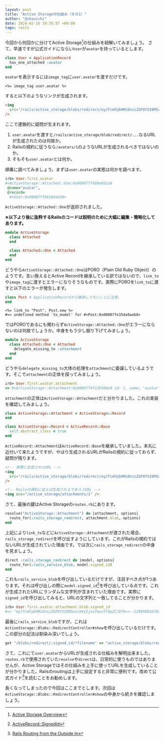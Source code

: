 ```yaml
---
layout: post
title: "Active Storageの仕組み（その1）"
author: "@shouichi"
date: 2024-02-16 19:35:57 +09:00
tags: rails
---
```


今回から何回かに分けてActive Storage[^1]の仕組みを紐解いてみましょう。 さて、早速ですが公式ガイドにならい`User`が`avatar`を持っているとします。

[^1]: [Active Storage Overview](https://edgeguides.rubyonrails.org/active_storage_overview.html)

```ruby
class User < ApplicationRecord
  has_one_attached :avatar
end
```

`avatar`を表示するには`image_tag`に`user.avatar`を渡すだけです。

```erb
<%= image_tag user.avatar %>
```

すると以下のようなリンクが生成されます。

```html
<img
  src="/rails/active_storage/blobs/redirect/eyJfcmFpbHMiOnsiZGF0YSI6MSwicHVyIjoiYmxvYl9pZCJ9fQ==--22989801b78c27abf7bc8c8b023cac322a42fbea/dog.jpg"
/>
```

ここで連鎖的に疑問が生まれます。

1. `user.avatar`を渡すと`/rails/active_storage/blob/redirect/...`なるURLが生成されたのは何故か。
1. Railsの規約に従うなら`/avatars/1`のようなURLが生成されるべきではないのか。
1. そもそも`user.avatar`とは何か。

順番に調べてみましょう。まずは`user.avatar`の実態は何かを調べます。

```ruby
irb> User.first.avatar
#<ActiveStorage::Attached::One:0x00007ff680e052a8
 @name="avatar",
 @record=
  #<User:0x00007ff68104ab58>
```

`ActiveStorage::Attached::One`が返却されました。

**※以下より後に抜粋するRailsのコードは説明のために大幅に編集・簡略化してあります。**

```ruby
module ActiveStorage
  class Attached
  end

  class Attached::One < Attached
  end
end
```

どうやら`ActiveStorage::Attached::One`はPORO（Plain Old Ruby Object）のようです。言い換えるとActive Recordを継承している訳ではないので、`link_to`や`image_tag`に渡すとエラーになりそうなものです。実際にPOROを`link_to`に渡すと以下のエラーが発生します。

```ruby
class Post # ApplicationRecordから継承してないことに注意。
end
```

```erb
<%= link_to "Post", Post.new %>
#=> undefined method `to_model' for #<Post:0x00007fe354a9aeb8>
```

ではPOROであるにも関わらず`ActiveStorage::Attached::One`がエラーにならないのは何故でしょうか。中身をもう少し掘り下げてみましょう。

```ruby
module ActiveStorage
  class Attached::One < Attached
    delegate_missing_to :attachment
  end
end
```

どうやら`delegate_missing_to`大体の処理を`attachment`に委譲しているようです。そこで`attachment`の正体を探ってみましょう。

```ruby
irb> User.first.avatar.attachment
=> #<ActiveStorage::Attachment:0x00007f8f12b568e8 id: 1, name: "avatar", record_type: "User", record_id: 1, blob_id: 1>
```

`attachment`の正体は`ActiveStorage::Attachment`だと分かりました。これの実装を確認してみましょう。

```ruby
class ActiveStorage::Attachment < ActiveStorage::Record
end

class ActiveStorage::Record < ActiveRecord::Base
  self.abstract_class = true
end
```

`ActiveRecord::Attachment`は`ActiveRecord::Base`を継承していました。本丸に近付いて来たようですが、やはり生成されるURLがRailsの規約に従っておらず、疑問が残ります。

```html
<!-- 実際に生成されたURL -->
<img
  src="/rails/active_storage/blobs/redirect/eyJfcmFpbHMiOnsiZGF0YSI6MSwicHVyIjoiYmxvYl9pZCJ9fQ==--22989801b78c27abf7bc8c8b023cac322a42fbea/dog.jpg"
/>

<!-- Railsの規約に従えば生成されるであろうURL -->
<img src="/active_storage/attachments/1" />
```

さて、最後の鍵はActive Storageの`routes.rb`にあります。

```ruby
resolve("ActiveStorage::Attachment") do |attachment, options|
  route_for(:rails_storage_redirect, attachment.blob, options)
end
```

上記により`link_to`などに`ActiveStorage::Attachment`が渡された場合、`rails_storage_redirect`を呼び出すようにしています。これがRailsの規約ではないURLが生成されていた理由です。では次に`rails_storage_redirect`の中身を見ましょう。

```ruby
direct :rails_storage_redirect do |model, options|
  route_for(:rails_service_blob, model.signed_id)
end
```

これも`rails_service_blob`を呼び出しているだけですが、注目すべき点が1つあります。それは呼び出しの際に`model.signed_id`[^2]を呼び出している点です。これが生成されたURLにランダムな文字列が含まれていた理由です。実際に`signed_id`を呼び出してみると、URLの文字列と一致してることが分かります。

```ruby
irb> User.first.avatar.attachment.blob.signed_id
#=> "eyJfcmFpbHMiOnsiZGF0YSI6MSwicHVyIjoiYmxvYl9pZCJ9fQ==--22989801b78c27abf7bc8c8b023cac322a42fbea"
```

[^2]: [ActiveRecord::SignedId](https://api.rubyonrails.org/classes/ActiveRecord/SignedId.html#method-i-signed_id)

最後に`rails_service_blob`ですが、これは`ActiveStorage::Blobs::RedirectController#show`を呼び出しているだけです。この部分の記法は馴染み深いでしょう。

```ruby
get "/blobs/redirect/:signed_id/*filename" => "active_storage/blobs/redirect#show", as: :rails_service_blob
```

さて、これにて`user.avatar`からURLが生成される仕組みを解明出来ました。`routes.rb`で使用されていた`resolve`や`direct`は、日常的に使うものではありませんが、Active Storageではその仕組みを上手に使ってURLを生成していることが分かりました。Railsのroutingは上手に設定すると非常に便利です。改めて公式ガイド[^3]を読むことをお勧めします。

[^3]: [Rails Routing from the Outside In](https://guides.rubyonrails.org/routing.html)

長くなってしまったので今回はここまでとします。次回は`ActiveStorage::Blobs::RedirectController#show`の中身から続きを確認しましょう。
